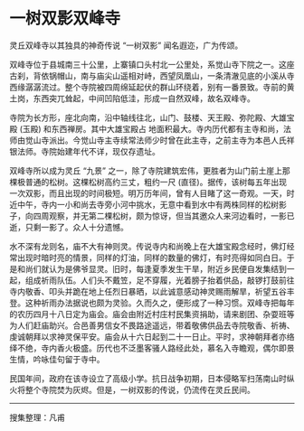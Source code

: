 # 一树双影双峰寺
灵丘双峰寺以其独具的神奇传说 “一树双影” 闻名遐迩，广为传颂。

双峰寺位于县城南三十公里，上寨镇口头村北一公里处，系觉山寺下院之一。这座古刹，背依锅帽山，南与庙尖山遥相对峙，西望凤凰山，一条清澈见底的小溪从寺西缘潺潺流过。整个寺院被四周绵延起伏的群山环绕着，别有一番景致。寺前的黄土岗，东西突兀耸起，中间凹陷低洼，形成一自然双峰，故名双峰寺。

寺院为长方形，座北向南，沿中轴线往北，山门、鼓楼、天王殿、弥陀殿、大雄宝殿 (玉殿) 和东西禅房。其中大雄宝殿占
地面积最大。寺内历代都有主寺和尚，法师由觉山寺派出。今觉山寺主寺续常法师少时曾在此主寺，之前主寺为本邑人氏祥银法师。寺院始建年代不详，现仅存遗址。

双峰寺所以成为灵丘 “九景” 之一，除了寺院建筑宏伟，更胜者为山门前土崖上那棵极普通的松树。这棵松树高约三丈，粗约一尺 (直径)。据传，该树每五年出现一次双影，而且出现的时间极短。明万历年间，曾有人目睹了这一奇观。一天，时近中午，寺内一小和尚去寺旁小河中挑水，无意中看到水中有两株同样的松树影子，向四周观察，并无第二棵松树，颇为惊讶，但当其邀众人来河边看时，一影已逝，只剩一影了。众人十分遗憾。

水不深有龙则名，庙不大有神则灵。传说寺内和尚晚上在大雄宝殿念经时，佛灯经常出现时暗时亮的情景，同样的灯油，同样的数量的佛灯，有时亮得如同白日。于是和尚们就认为是佛爷显灵。旧时，每逢夏季发生干旱，附近乡民便自发集结到一起，组成祈雨队伍。人们头不戴笠，足不穿履，光着膀子抬着供品，敲锣打鼓前往寺内敬香、叩头并跪在地上任烈日暴晒，以此诚意感动神灵赐雨解旱，祈望五谷丰登。这种祈雨办法据说也颇为灵验。久而久之，便形成了一种习惯。双峰寺把每年的农历四月十八日定为庙会。庙会由附近村庄村民集资捐助，请来剧团、杂耍班等为人们赶庙助兴。合邑善男信女不畏路途遥远，带着敬佛供品去寺院敬香、祈祷、虔诚朝拜以求神灵保平安。庙会从十六日起到二十一日止。平时，求神朝拜者亦络绎不绝，寺内香火极盛。历代也不泛墨客骚人路经此处，慕名入寺瞻观，偶尔即景生情，吟咏佳句留于寺中。

民国年间，政府在该寺设立了高级小学。抗日战争初期，日本侵略军扫荡南山时纵火将整个寺院焚为灰烬。但是，一树双影的传说，仍流传在灵丘民间。

---

搜集整理：凡甫